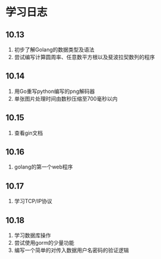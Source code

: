 # 学习日志
## 10.13
1. 初步了解Golang的数据类型及语法
2. 尝试编写计算圆周率、任意数平方根以及斐波拉契数列的程序
## 10.14
1. 用Go重写python编写的png解码器
2. 单张图片处理时间由数秒压缩至700毫秒以内
## 10.15
1. 查看gin文档
## 10.16
1. golang的第一个web程序
## 10.17
1. 学习TCP/IP协议
## 10.18
1. 学习数据库操作
2. 尝试使用gorm的少量功能
3. 编写一个简单的对传入数据用户名密码的验证逻辑
